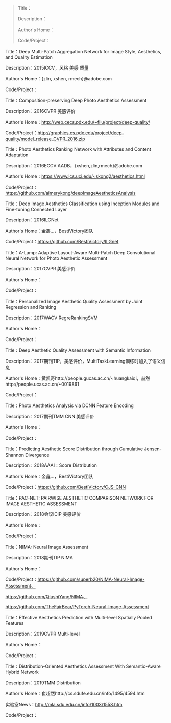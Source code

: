 > Title：
>
> Description：
>
> Author's Home：
>
> Code/Project：





Title：Deep Multi-Patch Aggregation Network for Image Style, Aesthetics, and Quality Estimation

Description：2015ICCV，风格 美感 质量

Author's Home：{zlin, xshen, rmech}@adobe.com

Code/Project：





Title：Composition-preserving Deep Photo Aesthetics Assessment

Description：2016CVPR 美感评价

Author's Home：http://web.cecs.pdx.edu/~fliu/project/deep-quality/

Code/Project：http://graphics.cs.pdx.edu/project/deep-quality/model_release_CVPR_2016.zip





Title：Photo Aesthetics Ranking Network with Attributes and Content Adaptation

Description：2016ECCV AADB，{xshen,zlin,rmech}@adobe.com

Author's Home：https://www.ics.uci.edu/~skong2/aesthetics.html

Code/Project：https://github.com/aimerykong/deepImageAestheticsAnalysis





Title：Deep Image Aesthetics Classification using Inception Modules and Fine-tuning Connected Layer

Description：2016ILGNet

Author's Home：金鑫...，BestiVictory团队

Code/Project：https://github.com/BestiVictory/ILGnet





Title：A-Lamp: Adaptive Layout-Aware Multi-Patch Deep Convolutional Neural Network for Photo Aesthetic Assessment

Description：2017CVPR 美感评价

Author's Home：

Code/Project：





Title：Personalized Image Aesthetic Quality Assessment by Joint Regression and Ranking

Description：2017WACV RegreRankingSVM

Author's Home：

Code/Project：





Title：Deep Aesthetic Quality Assessment with Semantic Information

Description：2017期刊TIP，美感评价，MultiTaskLearning训练时加入了语义信息

Author's Home：黄凯奇http://people.gucas.ac.cn/~huangkaiqi，赫然http://people.ucas.ac.cn/~0019861

Code/Project：





Title：Photo Aesthetics Analysis via DCNN Feature Encoding

Description：2017期刊TMM CNN 美感评价

Author's Home：

Code/Project：





Title：Predicting Aesthetic Score Distribution through Cumulative Jensen-Shannon Divergence

Description：2018AAAI：Score Distribution

Author's Home：金鑫...，BestiVictory团队

Code/Project：https://github.com/BestiVictory/CJS-CNN





Title：PAC-NET: PAIRWISE AESTHETIC COMPARISON NETWORK FOR IMAGE AESTHETIC ASSESSMENT

Description：2018会议ICIP 美感评价

Author's Home：

Code/Project：





Title：NIMA: Neural Image Assessment

Description：2018期刊TIP NIMA

Author's Home：

Code/Project：https://github.com/superb20/NIMA-Neural-Image-Assessment、

https://github.com/QiushiYang/NIMA、

https://github.com/TheFairBear/PyTorch-Neural-Image-Assessment





Title：Effective Aesthetics Prediction with Multi-level Spatially Pooled Features

Description：2019CVPR Multi-level

Author's Home：

Code/Project：





Title：Distribution-Oriented Aesthetics Assessment With Semantic-Aware Hybrid Network

Description：2019TMM Distribution

Author's Home：崔超然http://cs.sdufe.edu.cn/info/1495/4594.htm

实验室News：http://mla.sdu.edu.cn/info/1003/1558.htm

Code/Project：

